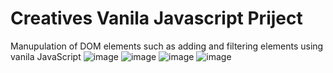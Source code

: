 # Creatives Vanila Javascript Priject
 Manupulation of DOM elements such as adding and filtering elements using vanila JavaScript
 ![image](https://user-images.githubusercontent.com/106526534/203281641-91b5e314-a3cb-45e0-91d3-f6402a34aa27.png)
![image](https://user-images.githubusercontent.com/106526534/203281826-bfd9bb52-2565-4969-bb49-4dfacc8b7c94.png)
![image](https://user-images.githubusercontent.com/106526534/203282241-8491c475-49f0-4b1e-8f6e-45ee491606c2.png)
![image](https://user-images.githubusercontent.com/106526534/203282804-e72eca75-43ff-42b6-9fc2-71ce083cbc47.png)

